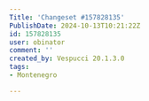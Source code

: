 ```yaml
---
Title: 'Changeset #157828135'
PublishDate: 2024-10-13T10:21:22Z
id: 157828135
user: obinator
comment: ''
created_by: Vespucci 20.1.3.0
tags:
- Montenegro

---
```

